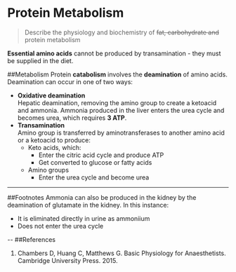 # Protein Metabolism
> Describe the physiology and biochemistry of ~~fat, carbohydrate and~~ protein metabolism

**Essential amino acids** cannot be produced by transamination - they must be supplied in the diet.

##Metabolism
Protein **catabolism** involves the **deamination** of amino acids. Deamination can occur in one of two ways:
* **Oxidative deamination**  
Hepatic deamination, removing the amino group to create a ketoacid and ammonia. Ammonia produced in the liver enters the urea cycle and becomes urea, which requires **3 ATP**.
* **Transamination**  
Amino group is transferred by aminotransferases to another amino acid or a ketoacid to produce:
    * Keto acids, which:
        * Enter the citric acid cycle and produce ATP
        * Get converted to glucose or fatty acids
    * Amino groups
        * Enter the urea cycle and become urea

---
##Footnotes
Ammonia can also be produced in the kidney by the deamination of glutamate in the kidney. In this instance:
* It is eliminated directly in urine as ammoniium
* Does not enter the urea cycle

--
##References
1. Chambers D, Huang C, Matthews G. Basic Physiology for Anaesthetists. Cambridge University Press. 2015.
